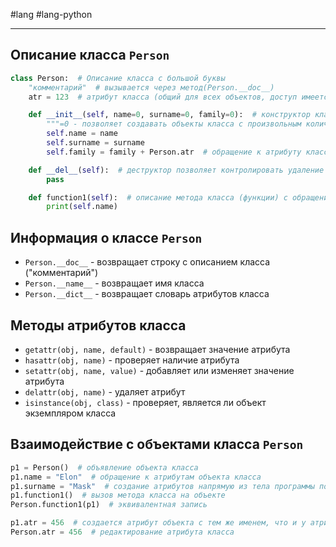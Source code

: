 #lang #lang-python

---
## Описание класса `Person`

```python
class Person:  # Описание класса с большой буквы
    "комментарий"  # вызывается через метод(Person.__doc__)
    atr = 123  # атрибут класса (общий для всех объектов, доступ имеется только через сам класс)

    def __init__(self, name=0, surname=0, family=0):  # конструктор класса имеет вид __init__
        """=0 - позволяет создавать объекты класса с произвольным количеством аргументов"""
        self.name = name
        self.surname = surname
        self.family = family + Person.atr  # обращение к атрибуту класса происходит через имя класса

    def __del__(self):  # деструктор позволяет контролировать удаление объекта
        pass

    def function1(self):  # описание метода класса (функции) с обращением к объекту класса self
        print(self.name)
```

## Информация о классе `Person`

- `Person.__doc__` - возвращает строку с описанием класса ("комментарий")
- `Person.__name__` - возвращает имя класса
- `Person.__dict__` - возвращает словарь атрибутов класса

## Методы атрибутов класса

- `getattr(obj, name, default)` - возвращает значение атрибута
- `hasattr(obj, name)` - проверяет наличие атрибута
- `setattr(obj, name, value)` - добавляет или изменяет значение атрибута
- `delattr(obj, name)` - удаляет атрибут
- `isinstance(obj, class)` - проверяет, является ли объект экземпляром класса

## Взаимодействие с объектами класса `Person`

```python
p1 = Person()  # объявление объекта класса
p1.name = "Elon"  # обращение к атрибутам объекта класса
p1.surname = "Mask"  # создание атрибутов напрямую из тела программы помимо конструктора
p1.function1()  # вызов метода класса на объекте
Person.function1(p1)  # эквивалентная запись

p1.atr = 456  # создается атрибут объекта с тем же именем, что и у атрибута класса, перекрывает последний
Person.atr = 456  # редактирование атрибута класса
```


